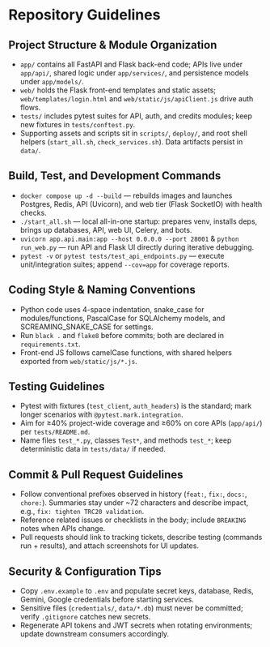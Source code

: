 # Repository Guidelines

## Project Structure & Module Organization
- `app/` contains all FastAPI and Flask back-end code; APIs live under `app/api/`, shared logic under `app/services/`, and persistence models under `app/models/`.
- `web/` holds the Flask front-end templates and static assets; `web/templates/login.html` and `web/static/js/apiClient.js` drive auth flows.
- `tests/` includes pytest suites for API, auth, and credits modules; keep new fixtures in `tests/conftest.py`.
- Supporting assets and scripts sit in `scripts/`, `deploy/`, and root shell helpers (`start_all.sh`, `check_services.sh`). Data artifacts persist in `data/`.

## Build, Test, and Development Commands
- `docker compose up -d --build` — rebuilds images and launches Postgres, Redis, API (Uvicorn), and web tier (Flask SocketIO) with health checks.
- `./start_all.sh` — local all-in-one startup: prepares venv, installs deps, brings up databases, API, web UI, Celery, and bots.
- `uvicorn app.api.main:app --host 0.0.0.0 --port 28001` & `python run_web.py` — run API and Flask UI directly during iterative debugging.
- `pytest -v` or `pytest tests/test_api_endpoints.py` — execute unit/integration suites; append `--cov=app` for coverage reports.

## Coding Style & Naming Conventions
- Python code uses 4-space indentation, snake_case for modules/functions, PascalCase for SQLAlchemy models, and SCREAMING_SNAKE_CASE for settings.
- Run `black .` and `flake8` before commits; both are declared in `requirements.txt`.
- Front-end JS follows camelCase functions, with shared helpers exported from `web/static/js/*.js`.

## Testing Guidelines
- Pytest with fixtures (`test_client`, `auth_headers`) is the standard; mark longer scenarios with `@pytest.mark.integration`.
- Aim for ≥40% project-wide coverage and ≥60% on core APIs (`app/api/`) per `tests/README.md`.
- Name files `test_*.py`, classes `Test*`, and methods `test_*`; keep deterministic data in `tests/data/` if needed.

## Commit & Pull Request Guidelines
- Follow conventional prefixes observed in history (`feat:`, `fix:`, `docs:`, `chore:`). Summaries stay under ~72 characters and describe impact, e.g., `fix: tighten TRC20 validation`.
- Reference related issues or checklists in the body; include `BREAKING` notes when APIs change.
- Pull requests should link to tracking tickets, describe testing (commands run + results), and attach screenshots for UI updates.

## Security & Configuration Tips
- Copy `.env.example` to `.env` and populate secret keys, database, Redis, Gemini, Google credentials before starting services.
- Sensitive files (`credentials/`, `data/*.db`) must never be committed; verify `.gitignore` catches new secrets.
- Regenerate API tokens and JWT secrets when rotating environments; update downstream consumers accordingly.

